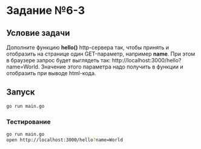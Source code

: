 # Задание №6-3

## Условие задачи

Дополните функцию **hello()** http-сервера так, чтобы принять и отобразить на странице один GET-параметр, например **name**. При этом в браузере запрос будет выглядеть так: http://localhost:3000/hello?name=World. Значение этого параметра надо получить в функции и отобразить при выводе html-кода.

## Запуск

```bash
go run main.go
```

### Тестирование

```bash
go run main.go
open http://localhost:3000/hello?name=World
```
